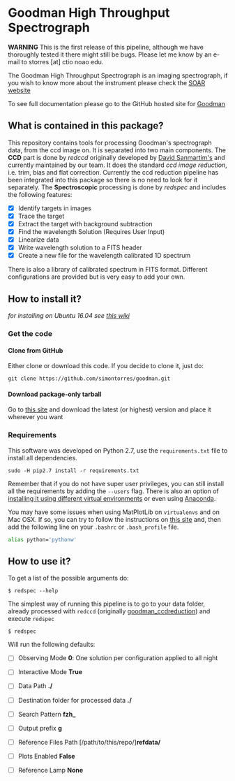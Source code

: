 # Goodman High Throughput Spectrograph
**WARNING** This is the first release of this pipeline, although we have 
thoroughly tested it there might still be bugs. Please let me know by an
e-mail to storres [at] ctio noao edu.

The Goodman High Throughput Spectrograph is an imaging spectrograph,
 if you wish to know more about the instrument please check the 
 [SOAR website](http://www.ctio.noao.edu/soar/content/goodman-high-throughput-spectrograph)
 
To see full documentation please go to the GitHub hosted site for [Goodman](https://simontorres.github.io/goodman/)

## What is contained in this package?

This repository contains tools for processing Goodman's spectrograph data, from the ccd image on. 
It is separated into two main components. The **CCD** part is done by _redccd_ originally developed by 
[David Sanmartim's](https://github.com/dsanmartim/goodman_ccdreduction) and currently maintained by our team. It does
the standard _ccd image reduction_, i.e. trim, bias and flat correction. Currently the ccd reduction pipeline has been
integrated into this package so there is no need to look for it separately. The **Spectroscopic** processing is done by
_redspec_ and includes the following features:


- [x] Identify targets in images
- [x] Trace the target
- [x] Extract the target with background subtraction
- [x] Find the wavelength Solution (Requires User Input)
- [x] Linearize data
- [x] Write wavelength solution to a FITS header
- [x] Create a new file for the wavelength calibrated 1D spectrum

There is also a library of calibrated spectrum in FITS format. Different configurations are provided but is very easy
to add your own.

## How to install it?
_for installing on Ubuntu 16.04 see [this wiki](https://github.com/simontorres/goodman/wiki/Ubuntu-16.04-Installation-Experience)_

### Get the code
#### Clone from GitHub
Either clone or download this code. If you decide to clone it, just do:

```shell
git clone https://github.com/simontorres/goodman.git
```

#### Download package-only tarball
Go to [this site](https://github.com/simontorres/goodman/tree/master/dist) and download the latest (or highest) version
and place it wherever you want

### Requirements

This software was developed on Python 2.7, use the `requirements.txt` file to install all dependencies.

```shell
sudo -H pip2.7 install -r requirements.txt
```

Remember that if you do not have super user privileges, you can still install all the requirements by adding 
the `--users` flag. There is also an option of [installing it using different virtual environments](http://docs.python-guide.org/en/latest/dev/virtualenvs/) 
or even using [Anaconda](https://www.continuum.io/downloads).


You may have some issues when using MatPlotLib on `virtualenvs` and on Mac OSX. If so, you can try to follow 
the instructions on [this site](http://matplotlib.org/faq/osx_framework.html#osxframework-faq) and, then add the 
following line on your `.bashrc` or `.bash_profile` file.

```bash
alias python='pythonw' 
```


## How to use it?
 
To get a list of the possible arguments do:

```shell
$ redspec --help
```

The simplest way of running this pipeline is to go to your data folder,
already processed with `redccd` (originally [goodman_ccdreduction](https://github.com/dsanmartim/goodman_ccdreduction))
and execute `redspec`

```shell
$ redspec
```

Will run the following defaults:
- [ ] Observing Mode **0**: One solution per configuration applied to all night
- [ ] Interactive Mode **True**
- [ ] Data Path **./**
- [ ] Destination folder for processed data **./**
- [ ] Search Pattern **fzh_**
- [ ] Output prefix **g**
- [ ] Reference Files Path [/path/to/this/repo/]**refdata/**
- [ ] Plots Enabled **False**
- [ ] Reference Lamp **None**

